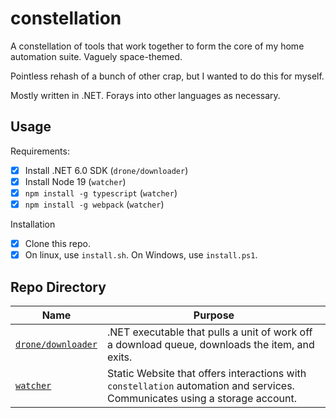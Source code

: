 # constellation
A constellation of tools that work together to form the core of my home automation suite. Vaguely space-themed.

Pointless rehash of a bunch of other crap, but I wanted to do this for myself.

Mostly written in .NET. Forays into other languages as necessary.

## Usage

Requirements:

- [x] Install .NET 6.0 SDK (`drone/downloader`)
- [x] Install Node 19 (`watcher`)
- [x] `npm install -g typescript` (`watcher`)
- [x] `npm install -g webpack` (`watcher`)

Installation

- [x] Clone this repo.
- [x] On linux, use `install.sh`. On Windows, use `install.ps1`.

## Repo Directory

|Name|Purpose|
|---|---|
|[`drone/downloader`](drone/downloader/README.md)|.NET executable that pulls a unit of work off a download queue, downloads the item, and exits.|
|[`watcher`](watcher/README.md)| Static Website that offers interactions with `constellation` automation and services. Communicates using a storage account.|



